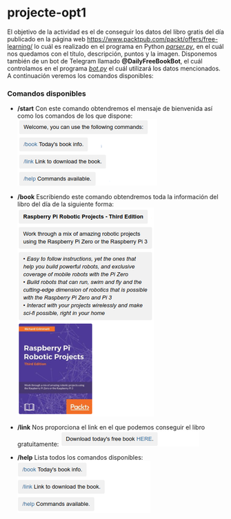 # projecte-opt1

El objetivo de la actividad es el de conseguir los datos del libro gratis del día publicado en la página web https://www.packtpub.com/packt/offers/free-learning/ lo cuál es realizado en el programa en Python [*parser.py*](/parser.py), en el cuál nos quedamos con el título, descripción, puntos y la imagen. Disponemos también de un bot de Telegram llamado **@DailyFreeBookBot**, el cuál controlamos en el programa [*bot.py*](/bot.py) el cuál utilizará los datos mencionados. A continuación veremos los comandos disponibles:

### Comandos disponibles
* **/start**
Con este comando obtendremos el mensaje de bienvenida así como los comandos de los que dispone:
![](/images/start.png)

* **/book**
Escribiendo este comando obtendremos toda la información del libro del día de la siguiente forma:
![](/images/book.png)

* **/link**
Nos proporciona el link en el que podemos conseguir el libro gratuitamente: 
![](/images/link.png)

* **/help**
Lista todos los comandos disponibles:
![](/images/help.png)
